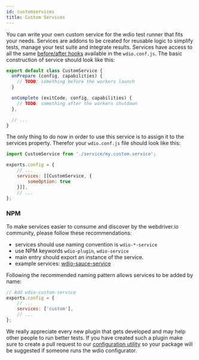 ```yaml
---
id: customservices
title: Custom Services
---
```


You can write your own custom service for the wdio test runner that fits your needs. Services are addons to be created for reusable logic to simplify tests, manage your test suite and integrate results. Services have access to all the same [before/after hooks](Configurationfile.md) available in the `wdio.conf.js`.  The basic construction of service should look like this:

```js
export default class CustomService {
  onPrepare (config, capabilities) {
    // TODO: something before the workers launch
  }

  onComplete (exitCode, config, capabilities) {
    // TODO: something after the workers shutdown
  },

  // ...
}
```

The only thing to do now in order to use this service is to assign it to the services property. Therefor
your `wdio.conf.js` file should look like this:

```js
import CustomService from './service/my.custom.service';

exports.config = {
    // ...
    services: [[CustomService, {
        someOption: true
    }]],
    // ...
};
```

### NPM

To make services easier to consume and discover by the webdriver.io community, please follow these recommendations:

* services should use naming convention is `wdio-*-service`
* use NPM keywords `wdio-plugin`, `wdio-service`
* main entry should export an instance of the service.
* example services: [wdio-sauce-service](https://github.com/webdriverio/packages/wdio-sauce-service)

Following the recommended naming pattern allows services to be added by name:

```js
// Add wdio-custom-service
exports.config = {
    // ...
    services: ['custom'],
    // ...
};
```

We really appreciate every new plugin that gets developed and may help other people to run better tests. If you have created such a plugin make sure to create a pull request to our [configuration utility](https://github.com/webdriverio/packages/wdio-cli/src/config.js#L13-L33) so your package will be suggested if someone runs the wdio configurator.
